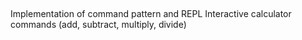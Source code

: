 ## 
Implementation of command pattern and REPL
Interactive calculator commands (add, subtract, multiply, divide)

